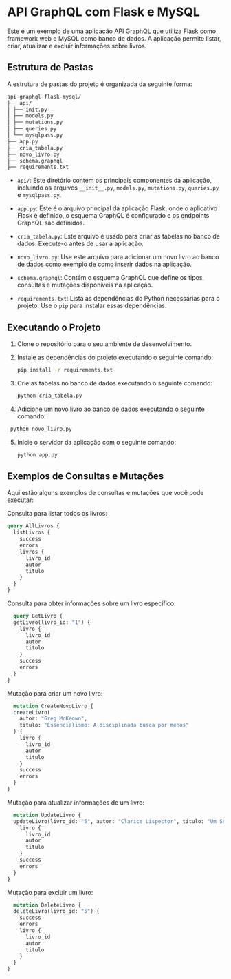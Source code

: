 # API GraphQL com Flask e MySQL

Este é um exemplo de uma aplicação API GraphQL que utiliza Flask como framework web e MySQL como banco de dados. A aplicação permite listar, criar, atualizar e excluir informações sobre livros.

## Estrutura de Pastas

A estrutura de pastas do projeto é organizada da seguinte forma:

  ```bash
  api-graphql-flask-mysql/
  ├── api/
  │ ├── init.py
  │ ├── models.py
  │ ├── mutations.py
  │ ├── queries.py
  │ └── mysqlpass.py
  ├── app.py
  ├── cria_tabela.py
  ├── novo_livro.py
  ├── schema.graphql
  ├── requirements.txt
  ```

- `api/`: Este diretório contém os principais componentes da aplicação, incluindo os arquivos `__init__.py`, `models.py`, `mutations.py`, `queries.py` e `mysqlpass.py`.

- `app.py`: Este é o arquivo principal da aplicação Flask, onde o aplicativo Flask é definido, o esquema GraphQL é configurado e os endpoints GraphQL são definidos.

- `cria_tabela.py`: Este arquivo é usado para criar as tabelas no banco de dados. Execute-o antes de usar a aplicação.

- `novo_livro.py`: Use este arquivo para adicionar um novo livro ao banco de dados como exemplo de como inserir dados na aplicação.

- `schema.graphql`: Contém o esquema GraphQL que define os tipos, consultas e mutações disponíveis na aplicação.

- `requirements.txt`: Lista as dependências do Python necessárias para o projeto. Use o `pip` para instalar essas dependências.

## Executando o Projeto

1. Clone o repositório para o seu ambiente de desenvolvimento.

2. Instale as dependências do projeto executando o seguinte comando:

   ```bash
   pip install -r requirements.txt
   ```

3. Crie as tabelas no banco de dados executando o seguinte comando:

   ```bash
   python cria_tabela.py
   ```

4.  Adicione um novo livro ao banco de dados executando o seguinte comando:

  ```bash
   python novo_livro.py
   ```
5.  Inicie o servidor da aplicação com o seguinte comando:

    ```bash
    python app.py
    ```
## Exemplos de Consultas e Mutações

Aqui estão alguns exemplos de consultas e mutações que você pode executar:

Consulta para listar todos os livros:

  ```graphql
  query AllLivros {
    listLivros {
      success
      errors
      livros {
        livro_id
        autor
        titulo
      }
    }
  }
  ```

Consulta para obter informações sobre um livro específico:

```graphql
  query GetLivro {
  getLivro(livro_id: "1") {
    livro {
      livro_id
      autor
      titulo
    }
    success
    errors
  }
}
  ```

Mutação para criar um novo livro:

```graphql
  mutation CreateNovoLivro {
  createLivro(
    autor: "Greg McKeown", 
    titulo: "Essencialismo: A disciplinada busca por menos"
  ) {
    livro {
      livro_id
      autor
      titulo
    }
    success
    errors
  }
}
  ```

Mutação para atualizar informações de um livro:

```graphql
  mutation UpdateLivro {
  updateLivro(livro_id: "5", autor: "Clarice Lispector", titulo: "Um Sopro de Vida") {
    livro {
      livro_id
      autor
      titulo
    }
    success
    errors
  }
}
  ```

Mutação para excluir um livro:

```graphql
  mutation DeleteLivro {
  deleteLivro(livro_id: "5") {
    success
    errors
    livro {
      livro_id
      autor
      titulo
    }
  }
}
  ```

  
